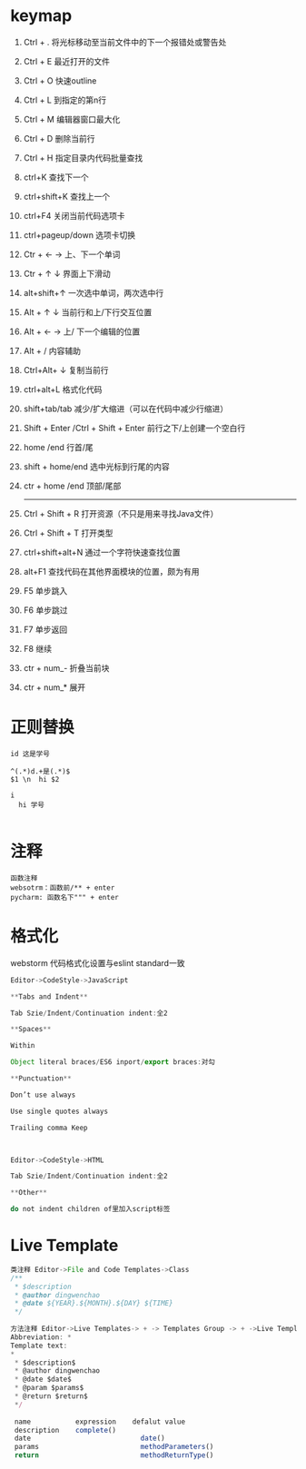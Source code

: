 # keymap

1. Ctrl + .                                                        将光标移动至当前文件中的下一个报错处或警告处

2. Ctrl + E                                                       最近打开的文件

3. Ctrl + O                                                       快速outline

4. Ctrl + L                                                        到指定的第n行

5. Ctrl + M                                                      编辑器窗口最大化

6. Ctrl + D                                                       删除当前行

7. Ctrl + H                                                       指定目录内代码批量查找

8. ctrl+K                                                       	查找下一个

9. ctrl+shift+K	                                             查找上一个

10. ctrl+F4	                                                     关闭当前代码选项卡

11. ctrl+pageup/down                                     选项卡切换

12. Ctr + ← →                                                   上、下一个单词

13. Ctr + ↑ ↓                                                        界面上下滑动

14. alt+shift+↑     	                                           一次选中单词，两次选中行

15. Alt + ↑ ↓                                                         当前行和上/下行交互位置

16. Alt + ← →                                                     上/ 下一个编辑的位置

17. Alt + /                                                             内容辅助

18. Ctrl+Alt+ ↓                                                     复制当前行

19. ctrl+alt+L	                                                   格式化代码

20. shift+tab/tab	                                            减少/扩大缩进（可以在代码中减少行缩进）

21. Shift + Enter /Ctrl + Shift + Enter               前行之下/上创建一个空白行

22. home /end                                                    行首/尾

23. shift + home/end                                          选中光标到行尾的内容

24. ctr + home /end                                           顶部/尾部

    --------------------------------------------------

25. Ctrl + Shift + R    打开资源（不只是用来寻找Java文件）

26. Ctrl + Shift + T    打开类型

27. ctrl+shift+alt+N	通过一个字符快速查找位置

28. alt+F1	查找代码在其他界面模块的位置，颇为有用

29. F5	单步跳入

30. F6	单步跳过

31. F7	单步返回

32. F8	继续

33. ctr + num_- 折叠当前块

34. ctr + num_* 展开



# 正则替换

```
id 这是学号

^(.*)d.+是(.*)$
$1 \n  hi $2

i 
  hi 学号
  

```



# 注释

```
函数注释
websotrm：函数前/** + enter
pycharm: 函数名下""" + enter
```



# 格式化

webstorm 代码格式化设置与eslint standard一致

```js
Editor->CodeStyle->JavaScript

**Tabs and Indent**

Tab Szie/Indent/Continuation indent:全2

**Spaces** 

Within

Object literal braces/ES6 inport/export braces:对勾

**Punctuation**

Don’t use always

Use single quotes always

Trailing comma Keep



Editor->CodeStyle->HTML

Tab Szie/Indent/Continuation indent:全2

**Other**

do not indent children of里加入script标签
```

# Live Template

```js
类注释 Editor->File and Code Templates->Class
/**
 * $description
 * @author dingwenchao
 * @date ${YEAR}.${MONTH}.${DAY} ${TIME}
 */
 
方法注释 Editor->Live Templates-> + -> Templates Group -> + ->Live Templates
Abbreviation: * 
Template text:
*
 * $description$
 * @author dingwenchao
 * @date $date$
 * @param $params$ 
 * @return $return$
 */
 
 name           expression    defalut value
 description    complete()
 date           				date()
 params							methodParameters()
 return         				methodReturnType()
 
```





